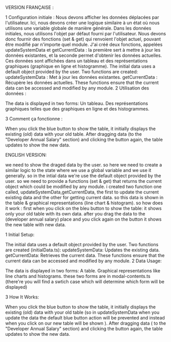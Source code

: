 VERSION FRANÇAISE :

1 Configuration initiale :
Nous devons afficher les données déplacées par l'utilisateur.
Ici, nous devons créer une logique similaire à un état où nous utilisons une variable globale de manière générale.
Dans les données initiales, nous utilisons l'objet par défaut fourni par l'utilisateur.
Nous devons donc fournir des fonctions (set & get) qui renvoient l'objet actuel, pouvant être modifié par n'importe quel module.
J'ai créé deux fonctions, appelées updateSystemData et getCurrentData : la première sert à mettre à jour les données existantes, et la seconde permet d'obtenir les données actuelles.
Ces données sont affichées dans un tableau et des représentations graphiques (graphique en ligne et histogramme).
The initial data uses a default object provided by the user.
Two functions are created:
updateSystemData : Met à jour les données existantes.
getCurrentData : Récupère les données actuelles.
These functions ensure that the current data can be accessed and modified by any module.
2 Utilisation des données :

The data is displayed in two forms:
Un tableau.
Des représentations graphiques telles que des graphiques en ligne et des histogrammes.

3 Comment ça fonctionne :

When you click the blue button to show the table, it initially displays the existing (old) data with your old table.
After dragging data (to the "Developer Annual Salary" section) and clicking the button again, the table updates to show the new data.

ENGLISH VERSION:

we need to show the draged data by the user.
so here we need to create a similar logic to the state where we use a global variable and we use it generally.
so in the intial data we're use the default object provided by the user.
so we need to provide a functions (set & get) that returns the current object which could be modified by any module.
i created two function one called, updateSystemData,getCurrentData, the first to update the current existing data and the other for getting current data.
so this data is shown in the table & graphical representations (line chart & histogram).
so how does it work :
first when you click on the bleu button to show the table: it shows only your old table with its own data.
after you drag the data to the (developer annual salary) place and you click again on the button it shows the new table with new data.

1 Initial Setup:

The initial data uses a default object provided by the user.
Two functions are created (initialData.ts):
updateSystemData: Updates the existing data.
getCurrentData: Retrieves the current data.
These functions ensure that the current data can be accessed and modified by any module.
2 Data Usage:

The data is displayed in two forms:
A table.
Graphical representations like line charts and histograms.
these two forms are in modal-contents.ts (there're you will find a swtich case which will determine which form will be displayed)

3 How It Works:

When you click the blue button to show the table, it initially displays the existing (old) data with your old table (so in updateSystemData when you update the data the default blue button action will be prevented and instead when you click on our new table will be shown ).
After dragging data ( to the "Developer Annual Salary" section) and clicking the button again, the table updates to show the new data.
